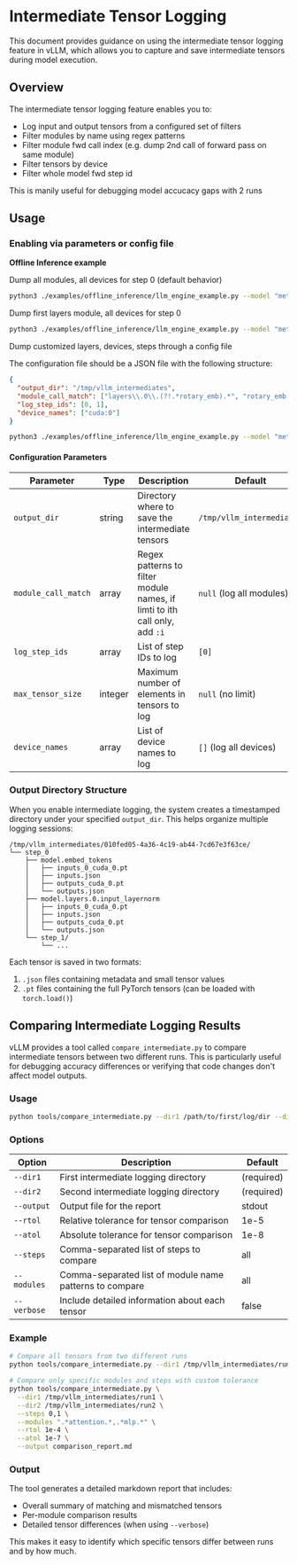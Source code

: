 # Intermediate Tensor Logging

This document provides guidance on using the intermediate tensor logging feature in vLLM, which allows you to capture and save intermediate tensors during model execution.

## Overview

The intermediate tensor logging feature enables you to:

- Log input and output tensors from a configured set of filters
- Filter modules by name using regex patterns
- Filter module fwd call index (e.g. dump 2nd call of forward pass on same module)
- Filter tensors by device
- Filter whole model fwd step id

This is manily useful for debugging model accucacy gaps with 2 runs

## Usage

### Enabling via parameters or config file

**Offline Inference example**

Dump all modules, all devices for step 0 (default behavior)

```bash
python3 ./examples/offline_inference/llm_engine_example.py --model "meta-llama/Llama-3.1-8B-Instruct"  --enforce-eager  --intermediate-log-config '{"enabled": true}'
```

Dump first layers module, all devices for step 0

```bash
python3 ./examples/offline_inference/llm_engine_example.py --model "meta-llama/Llama-3.1-8B-Instruct"  --enforce-eager  --intermediate-log-config '{"enabled": true, "module_call_match": "layers\\.0\\."}'
```

Dump customized layers, devices, steps through a config file

The configuration file should be a JSON file with the following structure:

```json
{
  "output_dir": "/tmp/vllm_intermediates",
  "module_call_match": ["layers\\.0\\.(?!.*rotary_emb).*", "rotary_emb:0", "embed_tokens", "model\\.norm"],
  "log_step_ids": [0, 1],
  "device_names": ["cuda:0"]
}
```

```bash
python3 ./examples/offline_inference/llm_engine_example.py --model "meta-llama/Llama-3.1-8B-Instruct"  --enforce-eager  --intermediate-log-config-path $HOME/intermediate_logging_config.json
```

#### Configuration Parameters

| Parameter | Type | Description | Default |
|-----------|------|-------------|---------|
| `output_dir` | string | Directory where to save the intermediate tensors | `/tmp/vllm_intermediates` |
| `module_call_match` | array | Regex patterns to filter module names, if limti to ith call only, add `:i` | `null` (log all modules) |
| `log_step_ids` | array | List of step IDs to log | `[0]` |
| `max_tensor_size` | integer | Maximum number of elements in tensors to log | `null` (no limit) |
| `device_names` | array | List of device names to log | `[]` (log all devices) |

### Output Directory Structure

When you enable intermediate logging, the system creates a timestamped directory under your specified `output_dir`. This helps organize multiple logging sessions:

```
/tmp/vllm_intermediates/010fed05-4a36-4c19-ab44-7cd67e3f63ce/
└── step_0
    ├── model.embed_tokens
    │   ├── inputs_0_cuda_0.pt
    │   ├── inputs.json
    │   ├── outputs_cuda_0.pt
    │   └── outputs.json
    ├── model.layers.0.input_layernorm
    │   ├── inputs_0_cuda_0.pt
    │   ├── inputs.json
    │   ├── outputs_cuda_0.pt
    │   └── outputs.json
    └── step_1/
        └── ...
```

Each tensor is saved in two formats:
1. `.json` files containing metadata and small tensor values
2. `.pt` files containing the full PyTorch tensors (can be loaded with `torch.load()`)

## Comparing Intermediate Logging Results

vLLM provides a tool called `compare_intermediate.py` to compare intermediate tensors between two different runs. This is particularly useful for debugging accuracy differences or verifying that code changes don't affect model outputs.

### Usage

```bash
python tools/compare_intermediate.py --dir1 /path/to/first/log/dir --dir2 /path/to/second/log/dir [options]
```

### Options

| Option | Description | Default |
|--------|-------------|---------|
| `--dir1` | First intermediate logging directory | (required) |
| `--dir2` | Second intermediate logging directory | (required) |
| `--output` | Output file for the report | stdout |
| `--rtol` | Relative tolerance for tensor comparison | 1e-5 |
| `--atol` | Absolute tolerance for tensor comparison | 1e-8 |
| `--steps` | Comma-separated list of steps to compare | all |
| `--modules` | Comma-separated list of module name patterns to compare | all |
| `--verbose` | Include detailed information about each tensor | false |

### Example

```bash
# Compare all tensors from two different runs
python tools/compare_intermediate.py --dir1 /tmp/vllm_intermediates/run1 --dir2 /tmp/vllm_intermediates/run2

# Compare only specific modules and steps with custom tolerance
python tools/compare_intermediate.py \
  --dir1 /tmp/vllm_intermediates/run1 \
  --dir2 /tmp/vllm_intermediates/run2 \
  --steps 0,1 \
  --modules ".*attention.*,.*mlp.*" \
  --rtol 1e-4 \
  --atol 1e-7 \
  --output comparison_report.md
```

### Output

The tool generates a detailed markdown report that includes:

- Overall summary of matching and mismatched tensors
- Per-module comparison results
- Detailed tensor differences (when using `--verbose`)

This makes it easy to identify which specific tensors differ between runs and by how much.
